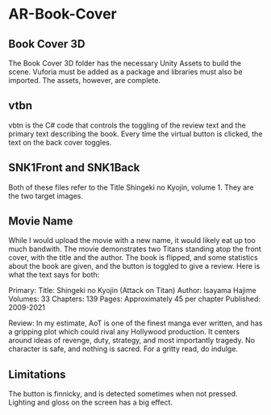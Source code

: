 # AR-Book-Cover

## Book Cover 3D
The Book Cover 3D folder has the necessary Unity Assets to build the scene. Vuforia must be added as a package and libraries must also be imported. The assets, however, are complete.

## vtbn
vbtn is the C# code that controls the toggling of the review text and the primary text describing the book. Every time the virtual button is clicked, the text on the back cover toggles.

## SNK1Front and SNK1Back
Both of these files refer to the Title Shingeki no Kyojin, volume 1. They are the two target images.

## Movie Name
While I would upload the movie with a new name, it would likely eat up too much bandwith. The movie demonstrates two Titans standing atop the front cover, with the title and the author. The book is flipped, and some statistics about the book are given, and the button is toggled to give a review. Here is what the text says for both:

Primary:
Title: Shingeki no Kyojin (Attack on Titan)
Author: Isayama Hajime
Volumes: 33
Chapters: 139
Pages: Approximately 45 per chapter
Published: 2009-2021

Review:
In my estimate, AoT is one of the finest manga ever written, 
and has a gripping plot which could rival any Hollywood production. 
It centers around ideas of revenge, duty, strategy, and most importantly tragedy.
No character is safe, and nothing is sacred. 
For a gritty read, do indulge.

## Limitations
The button is finnicky, and is detected sometimes when not pressed. Lighting and gloss on the screen has a big effect.
